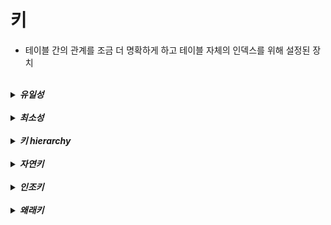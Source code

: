 # 키

- 테이블 간의 관계를 조금 더 명확하게 하고 테이블 자체의 인덱스를 위해 설정된 장치


<br>
<details>
<summary><b><i>유일성</i></b></summary>
<div markdown="1">
    <ul>
    <br>
    <li><b><i>하나의 키값으로 튜플을 유일하게 식별할 수 있는 성질</i></b></li>
    </ul>
</div>  
</details>

<br>
<details>
<summary><b><i>최소성</i></b></summary>
<div markdown="1">
    <ul>
    <br>
    <li><b><i>키를 구성하는 속성들 중 꼭 필요한 최소한의 속성들로만 키를 구성하는 성질</i></b></li>
    </ul>
</div>  
</details>

<br>
<details>
<summary><b><i>키 hierarchy</i></b></summary>
<div markdown="1">
    <ul>
    <br>
    <li><b><i>슈퍼키 : 유일성을 만족</i></b></li>
    <br>
    <li><b><i>후보키 : 유일성 + 최소성 만족</i></b></li>
    <br>
    <li>기본키 : 선택된 후보키</li>
    <br>
    <li>대체키 : 선택도지 못한 후보키</li>
    </ul>
</div>  
</details>

<br>
<details>
<summary><b><i>자연키</i></b></summary>
<div markdown="1">
    <ul>
    <br>
    <li><b><i>중복되지 않은 것을 자연스럽게 뽑다 나오는 키</i></b></li>
    <br>
    <li>언젠가는 변하는 속성</li>
    <br>
    <li>예를 들어 주빈등록번호</li>
    </ul>
</div>  
</details>

<br>
<details>
<summary><b><i>인조키</i></b></summary>
<div markdown="1">
    <ul>
    <br>
    <li><b><i>인위적으로 생성한 키</i></b></li>
    <br>
    <li>변하지 않은 속성</li>
    <br>
    <li>AUTO INCREMENT 속성같은 것을 이용</li>
    <br>
    <li>보통 기본키는 인조키를 이용</li>
    </ul>
</div>  
</details>

<br>
<details>
<summary><b><i>왜래키</i></b></summary>
<div markdown="1">
    <ul>
    <br>
    <li><b><i></i>다른 테이블의 기본키를 그대로 참조한 값</b></li>
    <br>
    <li>개체와의 관계를 식별하는데 이용</li>
    <br>
    <li>외래키는 중복되어도 상관이 없음</li>
    </ul>
</div>  
</details>
